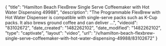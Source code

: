 {
    "title": "Hamilton Beach FlexBrew Single Serve Coffeemaker with Hot Water Dispensing 49988",
    "description": "The Programmable FlexBrew with Hot Water Dispenser is compatible with single-serve packs such as K-Cup packs. It also brews ground coffee and can deliver ...",
    "videoid": "83102672",
    "date_created": "1482262102",
    "date_modified": "1482262102",
    "type": "captivate",
    "layout": "video",
    "url": "\/v\/hamilton-beach-flexbrew-single-serve-coffeemaker-with-hot-water-dispensing-49988\/83102672"
}